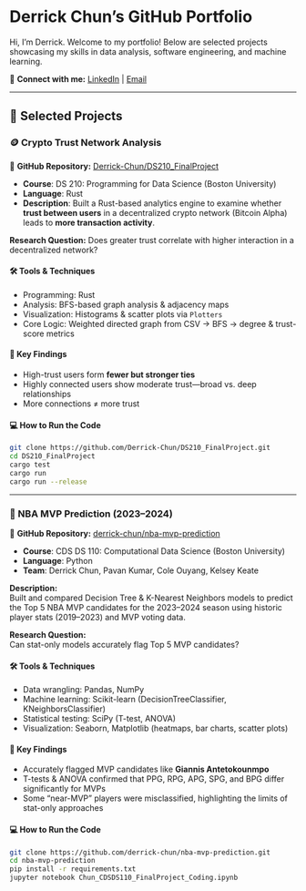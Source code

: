 # Derrick Chun’s GitHub Portfolio

Hi, I’m Derrick. Welcome to my portfolio! Below are selected projects showcasing my skills in data analysis, software engineering, and machine learning.

🔗 **Connect with me:** [LinkedIn](https://www.linkedin.com/in/derrick-chun/) | [Email](mailto:derrickchun107@gmail.com)

---

## 🚀 Selected Projects

### 🪙 Crypto Trust Network Analysis

🔗 **GitHub Repository:** [Derrick-Chun/DS210_FinalProject](https://github.com/Derrick-Chun/DS210_FinalProject)

- **Course**: DS 210: Programming for Data Science (Boston University)  
- **Language**: Rust  
- **Description**: Built a Rust-based analytics engine to examine whether **trust between users** in a decentralized crypto network (Bitcoin Alpha) leads to **more transaction activity**.

**Research Question:** Does greater trust correlate with higher interaction in a decentralized network?

#### 🛠️ Tools & Techniques
- Programming: Rust  
- Analysis: BFS-based graph analysis & adjacency maps  
- Visualization: Histograms & scatter plots via `Plotters`  
- Core Logic: Weighted directed graph from CSV → BFS → degree & trust-score metrics

#### 🧠 Key Findings
- High-trust users form **fewer but stronger ties**  
- Highly connected users show moderate trust—broad vs. deep relationships  
- More connections ≠ more trust

#### 💻 How to Run the Code
```bash
git clone https://github.com/Derrick-Chun/DS210_FinalProject.git
cd DS210_FinalProject
cargo test
cargo run
cargo run --release
```

---

### 🏀 NBA MVP Prediction (2023–2024)

🔗 **GitHub Repository:** [derrick-chun/nba-mvp-prediction](https://github.com/derrick-chun/nba-mvp-prediction)

- **Course**: CDS DS 110: Computational Data Science (Boston University)  
- **Language**: Python  
- **Team**: Derrick Chun, Pavan Kumar, Cole Ouyang, Kelsey Keate  

**Description:**  
Built and compared Decision Tree & K-Nearest Neighbors models to predict the Top 5 NBA MVP candidates for the 2023–2024 season using historic player stats (2019–2023) and MVP voting data.

**Research Question:**  
Can stat-only models accurately flag Top 5 MVP candidates?

#### 🛠️ Tools & Techniques
- Data wrangling: Pandas, NumPy  
- Machine learning: Scikit-learn (DecisionTreeClassifier, KNeighborsClassifier)  
- Statistical testing: SciPy (T-test, ANOVA)  
- Visualization: Seaborn, Matplotlib (heatmaps, bar charts, scatter plots)

#### 🧠 Key Findings
- Accurately flagged MVP candidates like **Giannis Antetokounmpo**  
- T-tests & ANOVA confirmed that PPG, RPG, APG, SPG, and BPG differ significantly for MVPs  
- Some “near-MVP” players were misclassified, highlighting the limits of stat-only approaches

#### 💻 How to Run the Code
```bash
git clone https://github.com/derrick-chun/nba-mvp-prediction.git
cd nba-mvp-prediction
pip install -r requirements.txt
jupyter notebook Chun_CDSDS110_FinalProject_Coding.ipynb
